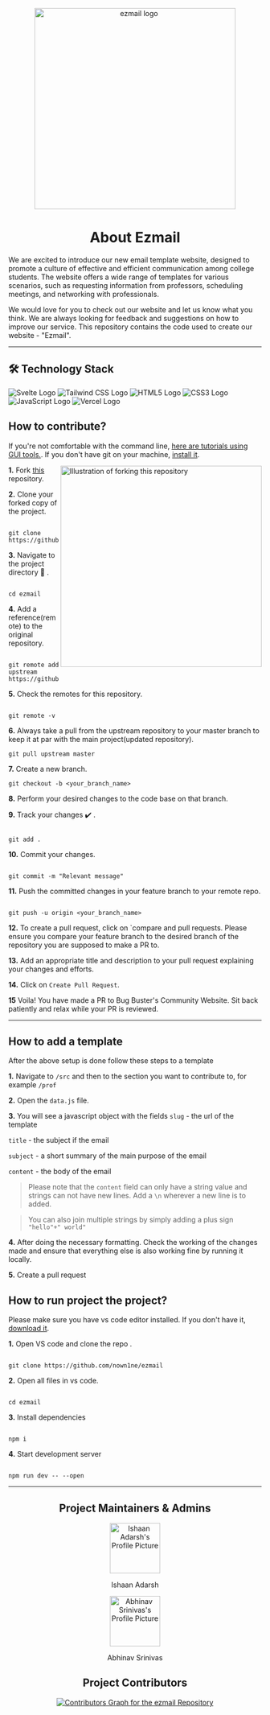 <p align="center">
    <img src="https://github.com/IshaanAdarsh/ezmail/assets/100434702/fa856830-9d12-4ae8-b445-630b7d8ac209" alt="ezmail logo" width="400"/>
</p>

<h1 align="center" size = ""> About Ezmail </h1>

We are excited to introduce our new email template website, designed to promote a culture of effective and efficient communication among college students. The website offers a wide range of templates for various scenarios, such as requesting information from professors, scheduling meetings, and networking with professionals.

We would love for you to check out our website and let us know what you think. We are always looking for feedback and suggestions on how to improve our service.
This repository contains the code used to create our website - "Ezmail".

<hr>

## 🛠️ Technology Stack

<div align="left">
<img src="https://img.shields.io/badge/svelte-%23f1413d.svg?style=for-the-badge&logo=svelte&logoColor=white" alt="Svelte Logo">
    
<img src="https://img.shields.io/badge/tailwindcss-%2338B2AC.svg?style=for-the-badge&logo=tailwind-css&logoColor=white" alt="Tailwind CSS Logo">
    
<img alt="HTML5 Logo" src="https://img.shields.io/badge/html5%20-%23E34F26.svg?&style=for-the-badge&logo=html5&logoColor=white" alt="HTML5 Logo"/>
    
 <img alt="CSS3 Logo" src="https://img.shields.io/badge/css3%20-%231572B6.svg?&style=for-the-badge&logo=css3&logoColor=white" alt="CSS3 Logo"/>
    
  <img alt="JavaScript Logo" src="https://img.shields.io/badge/javascript%20-%23323330.svg?&style=for-the-badge&logo=javascript&logoColor=%23F7DF1E" alt="JavaScript Logo"/>
    
 <img src="https://img.shields.io/badge/vercel-%23000000.svg?style=for-the-badge&logo=vercel&logoColor=white" alt="Vercel Logo">
</div>

## How to **contribute**?

If you're not comfortable with the command line, [here are tutorials using GUI tools.](https://docs.github.com/en/desktop/installing-and-configuring-github-desktop/overview/getting-started-with-github-desktop). If you don't have git on your machine, [install it](https://help.github.com/articles/set-up-git/).

<img align="right" width="400" src="https://firstcontributions.github.io/assets/Readme/fork.png" alt="Illustration of forking this repository" />

**1.** Fork [this](https://github.com/nown1ne/ezmail) repository.

**2.** Clone your forked copy of the project.

```

git clone https://github.com/<your_name>/ezmail.git

```

**3.** Navigate to the project directory :file_folder: .

```

cd ezmail

```

**4.** Add a reference(remote) to the original repository.

```

git remote add upstream https://github.com/nown1ne/ezmail

```

**5.** Check the remotes for this repository.

```

git remote -v

```

**6.** Always take a pull from the upstream repository to your master branch to keep it at par with the main project(updated repository).

```
git pull upstream master
```

**7.** Create a new branch.

```
git checkout -b <your_branch_name>
```

**8.** Perform your desired changes to the code base on that branch.

**9.** Track your changes :heavy_check_mark: .

```

git add .

```

**10.** Commit your changes.

```

git commit -m "Relevant message"

```

**11.** Push the committed changes in your feature branch to your remote repo.

```

git push -u origin <your_branch_name>

```

**12.** To create a pull request, click on `compare and pull requests. Please ensure you compare your feature branch to the desired branch of the repository you are supposed to make a PR to.

**13.** Add an appropriate title and description to your pull request explaining your changes and efforts.

**14.** Click on `Create Pull Request`.

**15** Voila! You have made a PR to Bug Buster's Community Website. Sit back patiently and relax while your PR is reviewed.

<hr>

## How to **add a template**

After the above setup is done follow these steps to a template

**1.** Navigate to `/src` and then to the section you want to contribute to, for example `/prof`

**2.** Open the `data.js` file.

**3.** You will see a javascript object with the fields `slug` - the url of the template

`title` - the subject if the email

`subject` - a short summary of the main purpose of the email

`content` - the body of the email

> Please note that the `content` field can only have a string value and strings can not have new lines. Add a `\n` wherever a new line is to added.

> You can also join multiple strings by simply adding a plus sign ` "hello"+" world"`

**4.** After doing the necessary formatting. Check the working of the changes made and ensure that everything else is also working fine by running it locally.

**5.** Create a pull request

## How to **run project the project**?

Please make sure you have vs code editor installed. If you don't have it, [download it](https://code.visualstudio.com/download).

**1.** Open VS code and clone the repo .

```

git clone https://github.com/nown1ne/ezmail

```

**2.** Open all files in vs code.

```

cd ezmail

```

**3.** Install dependencies

```

npm i

```

**4.** Start development server

```

npm run dev -- --open

```

<hr>

<h2 align="center"> Project Maintainers & Admins</h2> 
<div align="center"> 
    <a href="https://github.com/IshaanAdarsh">
    <img src="https://avatars.githubusercontent.com/u/100434702?v=4" width="100" height="100" alt="Ishaan Adarsh's Profile Picture" />
    </a>
    <p align="center"> Ishaan Adarsh </p>
</div>
<div align="center"> 
    <a href="https://github.com/nown1ne">
    <img src="https://avatars.githubusercontent.com/u/25835195?v=4" width="100" height="100" alt="Abhinav Srinivas's Profile Picture" />
    </a>
    <p align="center"> Abhinav Srinivas </p>
</div>





<h2 align="center"> Project Contributors </h2>

<div align="center">
    <a href="https://github.com/IshaanAdarsh/ezmail/graphs/contributors">
    <img src="https://contrib.rocks/image?repo=IshaanAdarsh/ezmail" alt="Contributors Graph for the ezmail Repository" />
    </a>
</div>

